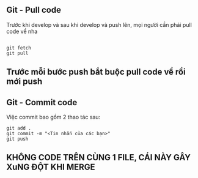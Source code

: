 ## Git - Pull code

Trước khi develop và sau khi develop và push lên, mọi người cần phải pull code về nha

```shell

git fetch
git pull

```
## Trước mỗi bước push bắt buộc pull code về rồi mới push

## Git - Commit code

Việc commit bao gồm 2 thao tác sau:

```shell
git add .
git commit -m "<Tin nhắn của các bạn>"
git push
```
## KHÔNG CODE TRÊN CÙNG 1 FILE, CÁI NÀY GÂY XuNG ĐỘT KHI MERGE

